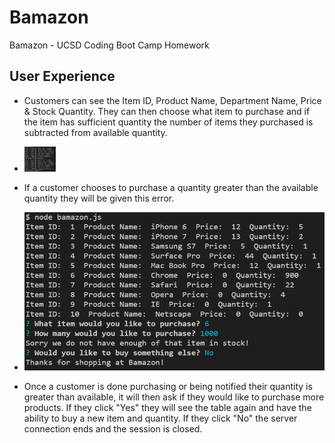 # Bamazon
Bamazon - UCSD Coding Boot Camp Homework

## User Experience
- Customers can see the Item ID, Product Name, Department Name, Price & Stock Quantity. They can then choose what item to purchase and if the item has sufficient quantity the number of items they purchased is subtracted from available quantity.
- <img src="/Bamazon-Purchase.PNG" alt="Purchasing via Bamazon" style="width: 50px;"/>

- If a customer chooses to purchase a quantity greater than the available quantity they will be given this error. 
- ![Alt text](/Bamazon-Insufficient-Quantity.PNG?raw=true "Insufficient Quantity via Bamazon")

- Once a customer is done purchasing or being notified their quantity is greater than available, it will then ask if they would like to purchase more products. If they click "Yes" they will see the table again and have the ability to buy a new item and quantity. If they click "No" the server connection ends and the session is closed.
